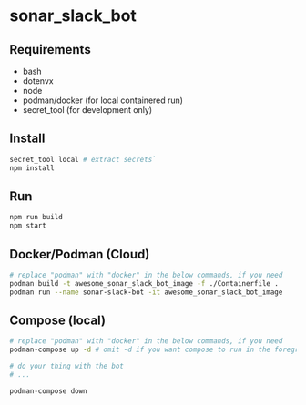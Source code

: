 # sonar_slack_bot

## Requirements

- bash
- dotenvx
- node
- podman/docker (for local containered run)
- secret_tool (for development only)

## Install

```bash
secret_tool local # extract secrets`
npm install
```

## Run

```bash
npm run build
npm start
```

## Docker/Podman (Cloud)

```bash
# replace "podman" with "docker" in the below commands, if you need
podman build -t awesome_sonar_slack_bot_image -f ./Containerfile .
podman run --name sonar-slack-bot -it awesome_sonar_slack_bot_image
```

## Compose (local)

```bash
# replace "podman" with "docker" in the below commands, if you need
podman-compose up -d # omit -d if you want compose to run in the foreground

# do your thing with the bot
# ...

podman-compose down
```
